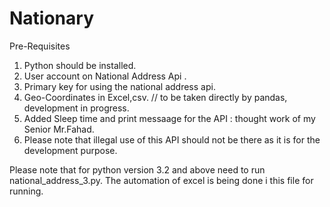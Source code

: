 # Nationary
Pre-Requisites  
1. Python should be installed.
2. User account on National Address Api . 
3. Primary key for using the national address api. 
4. Geo-Coordinates in Excel,csv.  // to be taken directly by pandas, development in progress.
5. Added Sleep time and print messaage for the API : thought work of my Senior Mr.Fahad. 
6. Please note that illegal use of this API should not be there as it is for the development purpose. 

Please note that for python version 3.2 and above need to run national_address_3.py. The automation of excel is being done i this file for running. 




